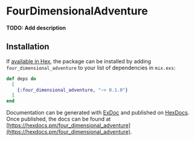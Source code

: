 # FourDimensionalAdventure

**TODO: Add description**

## Installation

If [available in Hex](https://hex.pm/docs/publish), the package can be installed
by adding `four_dimensional_adventure` to your list of dependencies in `mix.exs`:

```elixir
def deps do
  [
    {:four_dimensional_adventure, "~> 0.1.0"}
  ]
end
```

Documentation can be generated with [ExDoc](https://github.com/elixir-lang/ex_doc)
and published on [HexDocs](https://hexdocs.pm). Once published, the docs can
be found at [https://hexdocs.pm/four_dimensional_adventure](https://hexdocs.pm/four_dimensional_adventure).

